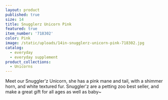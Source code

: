 ```yaml
---
layout: product
published: true
size: 14
title: Snugglerz Unicorn Pink
featured: true
item_number: '718302'
color: Pink
image: /static/uploads/14in-snugglerz-unicorn-pink-718302.jpg
catalog:
  - everyday
  - everyday supplement
product_collections:
  - Unicorns
---
```

Meet our Snuggler'z Unicorn, she has a pink mane and tail, with a shimmer horn, and white textured fur. Snuggler'z are a petting zoo best seller, and make a great gift for all ages as well as baby~
